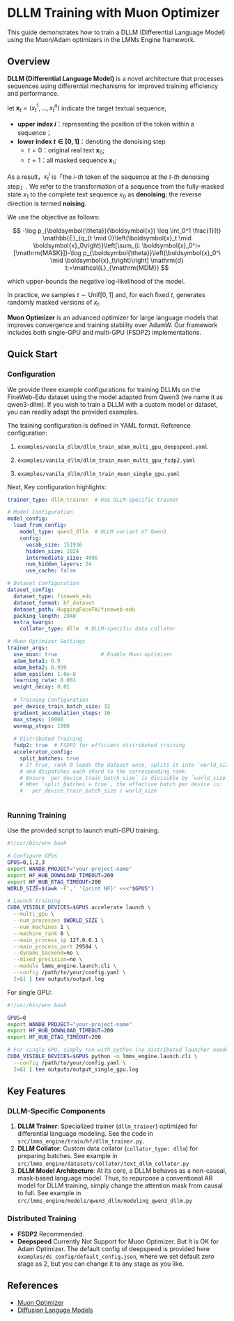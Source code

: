 # DLLM Training with Muon Optimizer

This guide demonstrates how to train a DLLM (Differential Language Model) using the Muon/Adam optimizers in the LMMs Engine framework.

## Overview

**DLLM (Differential Language Model)** is a novel architecture that processes sequences using differential mechanisms for improved training efficiency and performance. 

let $\boldsymbol{x}_t=(x^{1}_t,\dots,x^{n}_t)$ indicate the target textual sequence,

- **upper index $i$**：representing the position of the token within a sequence；
- **lower index  $t\in[0,1]$**：denoting the denoising step
    - $t=0$：original real text $\boldsymbol{x}_{0}$;
    - $t=1$：all masked sequence $\boldsymbol{x}_{1}$;

As a result，$x_{t}^{i}$ is「the *i-th* token of the sequence at the *t-th* denoising step」. We refer to the transformation of a sequence from the fully-masked state $x_1$ to the complete text sequence $x_0$ as **denoising**; the reverse direction is termed **noising**.

We use the objective as follows: 

$$ -\log p_{\boldsymbol{\theta}}(\boldsymbol{x}) \leq \int_0^1 \frac{1}{t} \mathbb{E}_{q_{t \mid 0}\left(\boldsymbol{x}_t \mid \boldsymbol{x}_0\right)}\left[\sum_{i: \boldsymbol{x}_0^i=[\mathrm{MASK}]}-\log p_{\boldsymbol{\theta}}\left(\boldsymbol{x}_0^i \mid \boldsymbol{x}_t\right)\right] \mathrm{d} t:=\mathcal{L}_{\mathrm{MDM}} $$

which upper-bounds the negative log-likelihood of the model. 

In practice, we samples $t\sim\text{Unif}[0,1]$ and, for each fixed $t$, generates randomly masked versions of $x_t$.

**Muon Optimizer** is an advanced optimizer for large language models that improves convergence and training stability over AdamW. Our framework includes both single-GPU and multi-GPU (FSDP2) implementations.

## Quick Start

### Configuration

We provide three example configurations for training DLLMs on the FineWeb-Edu dataset using the model adapted from Qwen3 (we name it as qwen3-dllm). If you wish to train a DLLM with a custom model or dataset, you can readily adapt the provided examples.

The training configuration is defined in YAML format. Reference configuration: 

1. ```examples/vanila_dllm/dllm_train_adam_multi_gpu_deepspeed.yaml```

2. ```examples/vanila_dllm/dllm_train_muon_multi_gpu_fsdp2.yaml```

3. ```examples/vanila_dllm/dllm_train_muon_single_gpu.yaml```


Next, Key configuration highlights:

```yaml
trainer_type: dllm_trainer  # Use DLLM-specific trainer

# Model Configuration
model_config:
  load_from_config:
    model_type: qwen3_dllm  # DLLM variant of Qwen3
    config:
      vocab_size: 151936
      hidden_size: 1024
      intermediate_size: 4096
      num_hidden_layers: 24
      use_cache: false

# Dataset Configuration
dataset_config:
  dataset_type: fineweb_edu
  dataset_format: hf_dataset
  dataset_path: HuggingFaceFW/fineweb-edu
  packing_length: 2048
  extra_kwargs:
    collator_type: dllm  # DLLM-specific data collator

# Muon Optimizer Settings
trainer_args:
  use_muon: true              # Enable Muon optimizer
  adam_beta1: 0.9
  adam_beta2: 0.999
  adam_epsilon: 1.0e-8
  learning_rate: 0.001
  weight_decay: 0.01
  
  # Training Configuration
  per_device_train_batch_size: 32
  gradient_accumulation_steps: 16
  max_steps: 10000
  warmup_steps: 1000
  
  # Distributed Training
  fsdp2: true  # FSDP2 for efficient distributed training
  accelerator_config:
    split_batches: true
    # If true, rank 0 loads the dataset once, splits it into `world_size` shards,
    # and dispatches each shard to the corresponding rank.
    # Ensure `per_device_train_batch_size` is divisible by `world_size`.
    # When `split_batches = true`, the effective batch per device is:
    #   per_device_train_batch_size / world_size
  
```

### Running Training

Use the provided script to launch multi-GPU training. 

```bash
#!/usr/bin/env bash

# Configure GPUs
GPUS=0,1,2,3
export WANDB_PROJECT="your-project-name"
export HF_HUB_DOWNLOAD_TIMEOUT=200
export HF_HUB_ETAG_TIMEOUT=200
WORLD_SIZE=$(awk -F',' '{print NF}' <<<"$GPUS")

# Launch training
CUDA_VISIBLE_DEVICES=$GPUS accelerate launch \
  --multi_gpu \
  --num_processes $WORLD_SIZE \
  --num_machines 1 \
  --machine_rank 0 \
  --main_process_ip 127.0.0.1 \
  --main_process_port 29504 \
  --dynamo_backend=no \
  --mixed_precision=no \
  --module lmms_engine.launch.cli \
  --config /path/to/your/config.yaml \
  2>&1 | tee outputs/output.log
```

For single GPU:

```bash
#!/usr/bin/env bash

GPUS=0
export WANDB_PROJECT="your-project-name"
export HF_HUB_DOWNLOAD_TIMEOUT=200
export HF_HUB_ETAG_TIMEOUT=200

# For single GPU, simply run with python (no distributed launcher needed)
CUDA_VISIBLE_DEVICES=$GPUS python -m lmms_engine.launch.cli \
  --config /path/to/your/config.yaml \
  2>&1 | tee outputs/output_single_gpu.log

```

## Key Features

### DLLM-Specific Components

1. **DLLM Trainer**: Specialized trainer (`dllm_trainer`) optimized for differential language modeling. See the code in ```src/lmms_engine/train/hf/dllm_trainer.py```.
2. **DLLM Collator**: Custom data collator (`collator_type: dllm`) for preparing batches. See example in ```src/lmms_engine/datasets/collator/text_dllm_collator.py```
4. **DLLM Model Architecture**: At its core, a DLLM behaves as a non-causal, mask-based language model. Thus, to repurpose a conventional AR model for DLLM training, simply change the attention mask from causal to full. See example in ```src/lmms_engine/models/qwen3_dllm/modeling_qwen3_dllm.py```

### Distributed Training

- **FSDP2** Recommended.
- **Deepspeed** Currently Not Support for Muon Optimizer. But It is OK for Adam Optimizer. The default config of deepspeed is provided here ```examples/ds_config/default_config.json```, where we set default zero stage as 2, but you can change it to any stage as you like.

## References

- [Muon Optimizer](https://kellerjordan.github.io/posts/muon/)
- [Diffusion Languge Models](https://www.lmms-lab.com/notes/dllm/)
